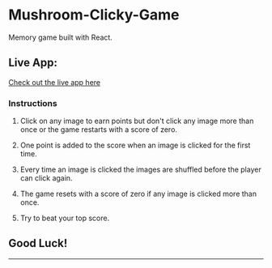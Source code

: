 
# Mushroom-Clicky-Game

Memory game built with React.


## Live App:

[Check out the live app here](https://llamadu.github.io/mushroom/)

### Instructions

1. Click on any image to earn points but don't click any image more than once or the game restarts with a score of zero.

2. One point is added to the score when an image is clicked for the first time.

4. Every time an image is clicked the images are shuffled before the player can click again.

5. The game resets with a score of zero if any image is clicked more than once.

6. Try to beat your top score.

## Good Luck!


- - -

